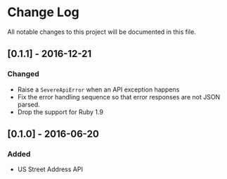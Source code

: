 # Change Log
All notable changes to this project will be documented in this file.

## [0.1.1] - 2016-12-21
### Changed
- Raise a `SevereApiError` when an API exception happens
- Fix the error handling sequence so that error responses are not JSON parsed.
- Drop the support for Ruby 1.9

## [0.1.0] - 2016-06-20
### Added
- US Street Address API
